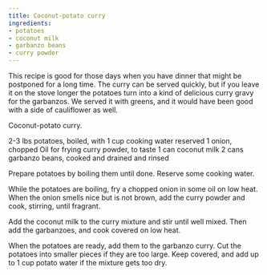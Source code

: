 ```yaml
---
title: Coconut-potato curry
ingredients:
- potatoes
- coconut milk
- garbanzo beans
- curry powder
---
```

This recipe is good for those days when you have dinner that might
be postponed for a long time. The curry can be served quickly, but
if you leave it on the stove longer the potatoes turn into a kind
of delicious curry gravy for the garbanzos. We served it with greens,
and it would have been good with a side of cauliflower as well.

Coconut-potato curry.

2-3 lbs potatoes, boiled, with 1 cup cooking water reserved
1 onion, chopped
Oil for frying
curry powder, to taste
1 can coconut milk
2 cans garbanzo beans, cooked and drained and rinsed

Prepare potatoes by boiling them until done. Reserve some cooking
water.

While the potatoes are boiling, fry a chopped onion in some oil on
low heat. When the onion smells nice but is not brown, add the curry
powder and cook, stirring, until fragrant.

Add the coconut milk to the curry mixture and stir until well mixed.
Then add the garbanzoes, and cook covered on low heat.

When the potatoes are ready, add them to the garbanzo curry. Cut
the potatoes into smaller pieces if they are too large. Keep covered,
and add up to 1 cup potato water if the mixture gets too dry.
